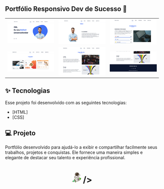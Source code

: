 ## Portfólio Responsivo Dev de Sucesso 🚀

<table align="center">
  <tr>
    <td>
      <img alt="Dev de Sucesso" src="github/preview.png" width="300">
    </td>
    <td>
      <img alt="Dev de Sucesso" src="github/preview2.png" width="300">
    </td>
    <td>
      <img alt="Dev de Sucesso" src="github/preview3.png" width="300">
    </td>
  </tr>
  <tr>
    <td>
      <img alt="Dev de Sucesso" src="github/preview4.png" width="300">
    </td>
    <td>
      <img alt="Dev de Sucesso" src="github/preview5.png" width="300">
    </td>
    <td>
      <img alt="Dev de Sucesso" src="github/preview6.png" width="300">
    </td>
  </tr>
</table>


## ✨ Tecnologias

Esse projeto foi desenvolvido com as seguintes tecnologias:

- [HTML]
- [CSS]

## 💻 Projeto

Portfólio desenvolvido para ajudá-lo a exibir e compartilhar facilmente seus trabalhos, projetos e conquistas. Ele fornece uma maneira simples e elegante de destacar seu talento e experiência profissional.

<h1 align="center">
  <img alt="Dev de Sucesso" src="github/logo.png" width="30"> />
</h1>